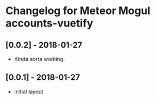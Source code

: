 # Changelog for Meteor Mogul accounts-vuetify

## [0.0.2] - 2018-01-27

- Kinda sorta working.

## [0.0.1] - 2018-01-27

- initial layout

